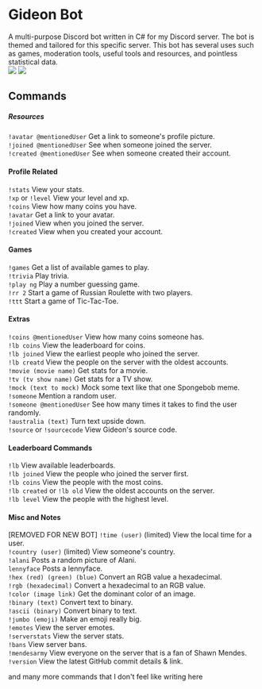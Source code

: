 # Gideon Bot
A multi-purpose Discord bot written in C# for my Discord server. The bot is themed and tailored for this specific server. This bot has several uses such as games, moderation tools, useful tools and resources, and pointless statistical data.  
[<img src="https://discordapp.com/api/guilds/294699220743618561/widget.png?style=shield">](https://discord.gg/qsc8YMS) <img src="https://img.shields.io/badge/discord-csharp-blue.svg">

## Commands
##### Resources
`!avatar @mentionedUser` Get a link to someone's profile picture.  
`!joined @mentionedUser` See when someone joined the server.  
`!created @mentionedUser` See when someone created their account.  
#### Profile Related
`!stats` View your stats.  
`!xp` or `!level` View your level and xp.  
`!coins` View how many coins you have.  
`!avatar` Get a link to your avatar.  
`!joined` View when you joined the server.  
`!created` View when you created your account.  
#### Games
`!games` Get a list of available games to play.  
`!trivia` Play trivia.  
`!play ng` Play a number guessing game.  
`!rr 2` Start a game of Russian Roulette with two players.  
`!ttt` Start a game of Tic-Tac-Toe.  
#### Extras
`!coins @mentionedUser` View how many coins someone has.  
`!lb coins` View the leaderboard for coins.  
`!lb joined` View the earliest people who joined the server.  
`!lb creatd` View the people on the server with the oldest accounts.  
`!movie (movie name)` Get stats for a movie.  
`!tv (tv show name)` Get stats for a TV show.  
`!mock (text to mock)` Mock some text like that one Spongebob meme.  
`!someone` Mention a random user.  
`!someone @mentionedUser` See how many times it takes to find the user randomly.  
`!australia (text)` Turn text upside down.  
`!source` or `!sourcecode` View Gideon's source code.  
#### Leaderboard Commands
`!lb` View available leaderboards.  
`!lb joined` View the people who joined the server first.  
`!lb coins` View the people with the most coins.  
`!lb created` or `!lb old` View the oldest accounts on the server.  
`!lb level` View the people with the highest level.  
#### Misc and Notes
[REMOVED FOR NEW BOT] `!time (user)` (limited) View the local time for a user.  
`!country (user)` (limited) View someone's country.  
`!alani` Posts a random picture of Alani.  
`lennyface` Posts a lennyface.  
`!hex (red) (green) (blue)` Convert an RGB value a hexadecimal.  
`!rgb (hexadecimal)` Convert a hexadecimal to an RGB value.  
`!color (image link)` Get the dominant color of an image.  
`!binary (text)` Convert text to binary.  
`!ascii (binary)` Convert binary to text.  
`!jumbo (emoji)` Make an emoji really big.  
`!emotes` View the server emotes.  
`!serverstats` View the server stats.  
`!bans` View server bans.  
`!mendesarmy` View everyone on the server that is a fan of Shawn Mendes.  
`!version` View the latest GitHub commit details & link.  

and many more commands that I don't feel like writing here